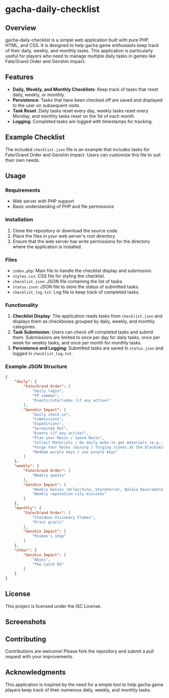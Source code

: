 # gacha-daily-checklist

## Overview

gacha-daily-checklist is a simple web application built with pure PHP, HTML, and CSS. It is designed to help gacha game enthusiasts keep track of their daily, weekly, and monthly tasks. This application is particularly useful for players who need to manage multiple daily tasks in games like Fate/Grand Order and Genshin Impact.

## Features

- **Daily, Weekly, and Monthly Checklists**: Keep track of tasks that reset daily, weekly, or monthly.
- **Persistence**: Tasks that have been checked off are saved and displayed to the user on subsequent visits.
- **Task Reset**: Daily tasks reset every day, weekly tasks reset every Monday, and monthly tasks reset on the 1st of each month.
- **Logging**: Completed tasks are logged with timestamps for tracking.

## Example Checklist

The included `checklist.json` file is an example that includes tasks for Fate/Grand Order and Genshin Impact. Users can customize this file to suit their own needs.

## Usage

### Requirements

- Web server with PHP support
- Basic understanding of PHP and file permissions

### Installation

1. Clone the repository or download the source code.
2. Place the files in your web server's root directory.
3. Ensure that the web server has write permissions for the directory where the application is installed.

### Files

- `index.php`: Main file to handle the checklist display and submission.
- `styles.css`: CSS file for styling the checklist.
- `checklist.json`: JSON file containing the list of tasks.
- `status.json`: JSON file to store the status of submitted tasks.
- `checklist_log.txt`: Log file to keep track of completed tasks.

### Functionality

1. **Checklist Display**: The application reads tasks from `checklist.json` and displays them as checkboxes grouped by daily, weekly, and monthly categories.
2. **Task Submission**: Users can check off completed tasks and submit them. Submissions are limited to once per day for daily tasks, once per week for weekly tasks, and once per month for monthly tasks.
3. **Persistence and Logging**: Submitted tasks are saved in `status.json` and logged in `checklist_log.txt`.

### Example JSON Structure

```json
{
    "daily": {
        "Fate/Grand Order": [
            "Daily login",
            "FP summon",
            "Events/interludes (if any active)"
        ],
        "Genshin Impact": [
            "Daily check-in",
            "Commissions",
            "Expeditions",
            "Serenitea Pot",
            "Events (if any active)",
            "Plan your Resin / spend Resin",
            "Collect Materials / Do daily mobs to get materials (e.g., red medals)",
            "Forge Your Rocks (mining / forging stones at the blacksmith)",
            "Redeem purple keys / use purple keys"
        ]
    },
    "weekly": {
        "Fate/Grand Order": [
            "Weekly quests"
        ],
        "Genshin Impact": [
            "Weekly bosses (Arlecchino, Stormterror, Baleia Devoradora, Signora)",
            "Weekly reputation city missions"
        ]
    },
    "monthly": {
        "Fate/Grand Order": [
            "Chaldean Visionary Flames",
            "Print grails"
        ],
        "Genshin Impact": [
            "Paimon's shop"
        ]
    },
    "other": {
        "Genshin Impact": [
            "Abyss",
            "The Catch R5"
        ]
    }
}
```

## License
This project is licensed under the ISC License.

## Screenshots

## Contributing
Contributions are welcome! Please fork the repository and submit a pull request with your improvements.

## Acknowledgments
This application is inspired by the need for a simple tool to help gacha game players keep track of their numerous daily, weekly, and monthly tasks.
